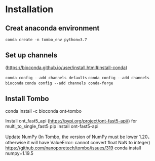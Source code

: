 # Installation

## Creat anaconda environment
`conda create -n tombo_env python=3.7`

## Set up channels

 (https://bioconda.github.io/user/install.html#install-conda)
 
`conda config --add channels defaults`
`conda config --add channels bioconda`
`conda config --add channels conda-forge`

## Install Tombo
 conda install -c bioconda ont-tombo

Install ont_fast5_api (https://pypi.org/project/ont-fast5-api/) for multi_to_single_fast5
  pip install ont-fast5-api

Update NumPy  (In Tombo, the version of NumPy must be lower 1.20，otherwise it will have ValueError: cannot convert float NaN to integer) https://github.com/nanoporetech/tombo/issues/319
conda install numpy=1.19.5
